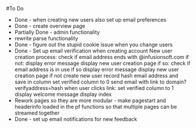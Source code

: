 #To Do

* Done - when creating new users also set up email preferences
* Done - create overview page
* Partially Done - admin functionality
* rewrite parse functionality
* Done - figure out the stupid cookie issue when you change users
* Done - Set up email verification when creating account
	New user creation process:
		check if email address ends with @infusionsoft.com
			if not:
				display error message
				display new user creation page
			if so:
				check if email address is in use
					if so
						display error message
						display new user creation page
					if not
						create new user record
							hash email address and save in column
							set verified column to 0
						send email with link to domain?verifyaddress=hash
							when user clicks link:
								set verified column to 1
								display welcome message
								display index
* Rework pages so they are more modular - make pagestart and headerinfo loaded in the pf functions so that multiple pages can be streamed together
* Done - set up email notifications for new feedback